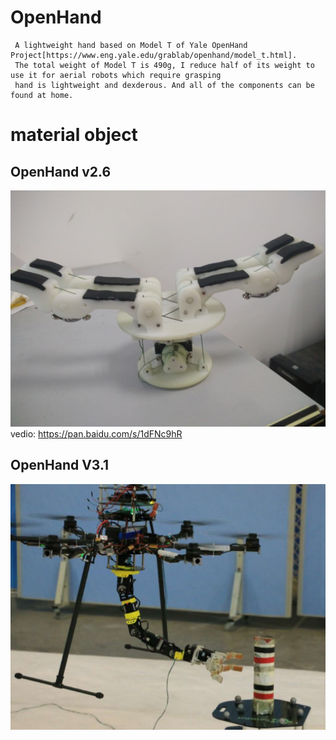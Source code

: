 # OpenHand
     A lightweight hand based on Model T of Yale OpenHand Project[https://www.eng.yale.edu/grablab/openhand/model_t.html]. 
     The total weight of Model T is 490g, I reduce half of its weight to use it for aerial robots which require grasping 
     hand is lightweight and dexderous. And all of the components can be found at home.

# material object
## OpenHand v2.6
![v2.6](https://github.com/marooncn/OpenHand/blob/master/v2.6.jpg) <br>
vedio: https://pan.baidu.com/s/1dFNc9hR <br>
## OpenHand V3.1
![v3.1](https://github.com/marooncn/OpenHand/blob/master/v3.1.jpg)
